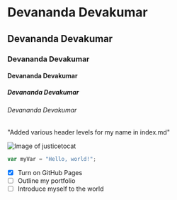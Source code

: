 # Devananda Devakumar
## Devananda Devakumar
### Devananda Devakumar
#### Devananda Devakumar
##### Devananda Devakumar
###### Devananda Devakumar
"Added various header levels for my name in index.md"

![Image of justicetocat](https://octodex.github.com/images/justicetocat.jpg)

``` javascript
var myVar = "Hello, world!";
```

- [x] Turn on GitHub Pages
- [ ] Outline my portfolio
- [ ] Introduce myself to the world
